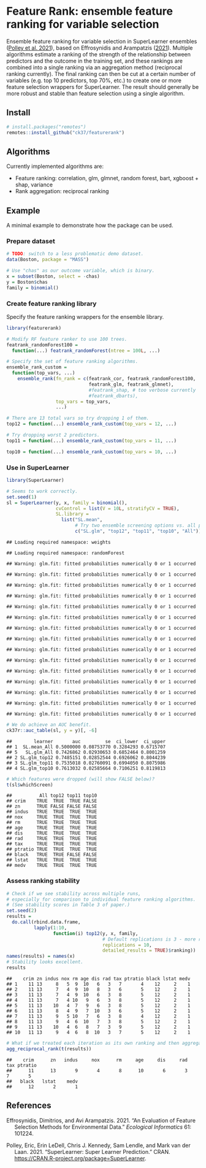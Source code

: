 
<!-- README.md is generated from README.Rmd. Please edit that file -->

# Feature Rank: ensemble feature ranking for variable selection

Ensemble feature ranking for variable selection in SuperLearner
ensembles ([Polley et al. 2021](#ref-polley2021package)), based on
Effrosynidis and Arampatzis ([2021](#ref-effrosynidis2021evaluation)).
Multiple algorithms estimate a ranking of the strength of the
relationship between predictors and the outcome in the training set, and
these rankings are combined into a single ranking via an aggregation
method (reciprocal ranking currently). The final ranking can then be cut
at a certain number of variables (e.g. top 10 predictors, top 70%, etc.)
to create one or more feature selection wrappers for SuperLearner. The
result should generally be more robust and stable than feature selection
using a single algorithm.

## Install

``` r
# install.packages("remotes")
remotes::install_github("ck37/featurerank")
```

## Algorithms

Currently implemented algorithms are:

-   Feature ranking: correlation, glm, glmnet, random forest, bart,
    xgboost + shap, variance
-   Rank aggregation: reciprocal ranking

## Example

A minimal example to demonstrate how the package can be used.

### Prepare dataset

``` r
# TODO: switch to a less problematic demo dataset.
data(Boston, package = "MASS")

# Use "chas" as our outcome variable, which is binary.
x = subset(Boston, select = -chas)
y = Boston$chas
family = binomial()
```

### Create feature ranking library

Specify the feature ranking wrappers for the ensemble library.

``` r
library(featurerank)

# Modify RF feature ranker to use 100 trees.
featrank_randomForest100 =
  function(...) featrank_randomForest(ntree = 100L, ...)

# Specify the set of feature ranking algorithms.
ensemble_rank_custom =
  function(top_vars, ...)
    ensemble_rank(fn_rank = c(featrank_cor, featrank_randomForest100,
                              featrank_glm, featrank_glmnet),
                              #featrank_shap, # too verbose currently
                              #featrank_dbarts),
                  top_vars = top_vars,
                  ...)

# There are 13 total vars so try dropping 1 of them.
top12 = function(...) ensemble_rank_custom(top_vars = 12, ...)

# Try dropping worst 2 predictors.
top11 = function(...) ensemble_rank_custom(top_vars = 11, ...)

top10 = function(...) ensemble_rank_custom(top_vars = 10, ...)
```

### Use in SuperLearner

``` r
library(SuperLearner)

# Seems to work correctly.
set.seed(1)
sl = SuperLearner(y, x, family = binomial(),
                  cvControl = list(V = 10L, stratifyCV = TRUE),
                  SL.library =
                    list("SL.mean",
                         # Try two ensemble screening options vs. all predictors.
                         c("SL.glm", "top12", "top11", "top10", "All")))
```

    ## Loading required namespace: weights

    ## Loading required namespace: randomForest

    ## Warning: glm.fit: fitted probabilities numerically 0 or 1 occurred

    ## Warning: glm.fit: fitted probabilities numerically 0 or 1 occurred

    ## Warning: glm.fit: fitted probabilities numerically 0 or 1 occurred

    ## Warning: glm.fit: fitted probabilities numerically 0 or 1 occurred

    ## Warning: glm.fit: fitted probabilities numerically 0 or 1 occurred

    ## Warning: glm.fit: fitted probabilities numerically 0 or 1 occurred

    ## Warning: glm.fit: fitted probabilities numerically 0 or 1 occurred

    ## Warning: glm.fit: fitted probabilities numerically 0 or 1 occurred

    ## Warning: glm.fit: fitted probabilities numerically 0 or 1 occurred

    ## Warning: glm.fit: fitted probabilities numerically 0 or 1 occurred

    ## Warning: glm.fit: fitted probabilities numerically 0 or 1 occurred

    ## Warning: glm.fit: fitted probabilities numerically 0 or 1 occurred

    ## Warning: glm.fit: fitted probabilities numerically 0 or 1 occurred

    ## Warning: glm.fit: fitted probabilities numerically 0 or 1 occurred

    ## Warning: glm.fit: fitted probabilities numerically 0 or 1 occurred

``` r
# We do achieve an AUC benefit.
ck37r::auc_table(sl, y = y)[, -6]
```

    ##        learner       auc         se  ci_lower  ci_upper
    ## 1  SL.mean_All 0.5000000 0.08753770 0.3284293 0.6715707
    ## 5   SL.glm_All 0.7426862 0.02930653 0.6852464 0.8001259
    ## 2 SL.glm_top12 0.7485151 0.02852544 0.6926062 0.8044239
    ## 3 SL.glm_top11 0.7535018 0.02760091 0.6994050 0.8075986
    ## 4 SL.glm_top10 0.7613032 0.02585664 0.7106251 0.8119813

``` r
# Which features were dropped (will show FALSE below)?
t(sl$whichScreen)
```

    ##          All top12 top11 top10
    ## crim    TRUE  TRUE  TRUE FALSE
    ## zn      TRUE FALSE FALSE FALSE
    ## indus   TRUE  TRUE  TRUE  TRUE
    ## nox     TRUE  TRUE  TRUE  TRUE
    ## rm      TRUE  TRUE  TRUE  TRUE
    ## age     TRUE  TRUE  TRUE  TRUE
    ## dis     TRUE  TRUE  TRUE  TRUE
    ## rad     TRUE  TRUE  TRUE  TRUE
    ## tax     TRUE  TRUE  TRUE  TRUE
    ## ptratio TRUE  TRUE  TRUE  TRUE
    ## black   TRUE  TRUE FALSE FALSE
    ## lstat   TRUE  TRUE  TRUE  TRUE
    ## medv    TRUE  TRUE  TRUE  TRUE

### Assess ranking stability

``` r
# Check if we see stability across multiple runs,
# especially for comparison to individual feature ranking algorithms.
# (See stability scores in Table 3 of paper.)
set.seed(2)
results =
  do.call(rbind.data.frame,
          lapply(1:10,
                 function(i) top12(y, x, family,
                                   # Default replications is 3 - more replications increases stability.
                                   replications = 10,
                                   detailed_results = TRUE)$ranking))
names(results) = names(x)
# Stability looks excellent.
results
```

    ##    crim zn indus nox rm age dis rad tax ptratio black lstat medv
    ## 1    11 13     8   5  9  10   6   3   7       4    12     2    1
    ## 2    11 13     7   4  9  10   8   3   6       5    12     2    1
    ## 3    11 13     7   4  9  10   6   3   8       5    12     2    1
    ## 4    11 13     7   4 10   9   6   3   8       5    12     2    1
    ## 5    11 13    10   4  7   9   6   3   8       5    12     2    1
    ## 6    11 13     8   4  9   7  10   3   6       5    12     2    1
    ## 7    11 13     9   5 10   7   6   3   8       4    12     2    1
    ## 8    11 13     9   4  6  10   7   3   8       5    12     2    1
    ## 9    11 13    10   4  6   8   7   3   9       5    12     2    1
    ## 10   11 13     9   4  6   8  10   3   7       5    12     2    1

``` r
# What if we treated each iteration as its own ranking and then aggregated?
agg_reciprocal_rank(t(results))
```

    ##    crim      zn   indus     nox      rm     age     dis     rad     tax ptratio 
    ##      11      13       9       4       8      10       6       3       7       5 
    ##   black   lstat    medv 
    ##      12       2       1

## References

<div id="refs" class="references csl-bib-body hanging-indent">

<div id="ref-effrosynidis2021evaluation" class="csl-entry">

Effrosynidis, Dimitrios, and Avi Arampatzis. 2021. “An Evaluation of
Feature Selection Methods for Environmental Data.” *Ecological
Informatics* 61: 101224.

</div>

<div id="ref-polley2021package" class="csl-entry">

Polley, Eric, Erin LeDell, Chris J. Kennedy, Sam Lendle, and Mark van
der Laan. 2021. “SuperLearner: Super Learner Prediction.” CRAN.
<https://CRAN.R-project.org/package=SuperLearner>.

</div>

</div>
